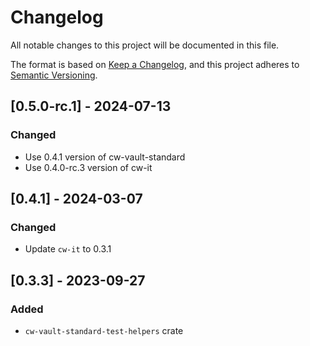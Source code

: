 # Changelog

All notable changes to this project will be documented in this file.

The format is based on [Keep a Changelog](https://keepachangelog.com/en/1.0.0/),
and this project adheres to [Semantic Versioning](https://semver.org/spec/v2.0.0.html).

## [0.5.0-rc.1] - 2024-07-13

### Changed

- Use 0.4.1 version of cw-vault-standard
- Use 0.4.0-rc.3 version of cw-it

## [0.4.1] - 2024-03-07

### Changed

- Update `cw-it` to 0.3.1

## [0.3.3] - 2023-09-27

### Added

- `cw-vault-standard-test-helpers` crate
